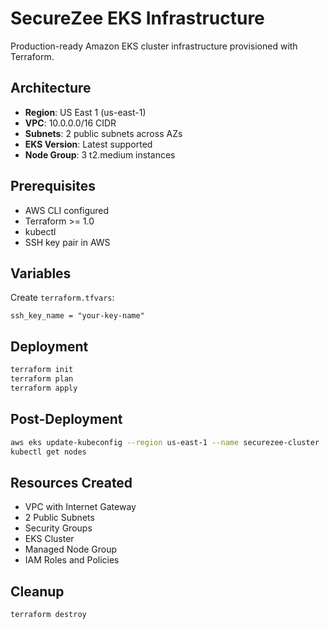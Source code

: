# SecureZee EKS Infrastructure

Production-ready Amazon EKS cluster infrastructure provisioned with Terraform.

## Architecture

- **Region**: US East 1 (us-east-1)
- **VPC**: 10.0.0.0/16 CIDR
- **Subnets**: 2 public subnets across AZs
- **EKS Version**: Latest supported
- **Node Group**: 3 t2.medium instances

## Prerequisites

- AWS CLI configured
- Terraform >= 1.0
- kubectl
- SSH key pair in AWS

## Variables

Create `terraform.tfvars`:
```hcl
ssh_key_name = "your-key-name"
```

## Deployment

```bash
terraform init
terraform plan
terraform apply
```

## Post-Deployment

```bash
aws eks update-kubeconfig --region us-east-1 --name securezee-cluster
kubectl get nodes
```

## Resources Created

- VPC with Internet Gateway
- 2 Public Subnets
- Security Groups
- EKS Cluster
- Managed Node Group
- IAM Roles and Policies

## Cleanup

```bash
terraform destroy
```